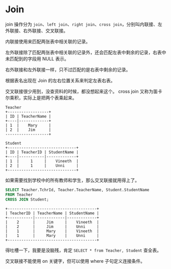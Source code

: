 # Join

join 操作分为 `join`、`left join`、`right join`、`cross join`，分别叫内联接、左外联接、右外联接、交叉联接。

内联接使用来匹配两张表中相关联的记录。

左外联接除了匹配两张表中相关联的记录外，还会匹配左表中剩余的记录，右表中未匹配到的字段用 NULL 表示。

右外联接和左外联接一样，只不过匹配的是右表中剩余的记录。

根据表名出现在 Join 的左右位置关系来判定左表右表。

交叉联接很少用到，没查资料的时候，都没想起来这个。
cross join 又称为笛卡尔乘积，实际上是把两个表乘起来。

```
Teacher
+------------------+
| ID | TeacherName | 
+----|-------------+
| 1  |    Mary     |
| 2  |    Jim      |
-------------------+

Student
+------------------------------+
| ID | TeacherID | StudentName | 
+----|-----------|-------------+            
| 1  |     1     |    Vineeth  |
| 2  |     1     |    Unni     |
+------------------------------+
```

如果需要找到学校中的所有教师和学生，那么交叉联接就用得上了。

```sql
SELECT Teacher.TchrId, Teacher.TeacherName, Student.StudentName 
FROM Teacher
CROSS JOIN Student;
```

```
+---------------------------------------+
| TeacherID | TeacherName | StudentName | 
+-----------|-------------|-------------+            
|    2      |     Jim     |    Vineeth  |
|    2      |     Jim     |    Unni     |
|    1      |     Mary    |    Vineeth  |
|    1      |     Mary    |    Unni     |
+---------------------------------------+
```

得吐槽一下，我要是没脑残，肯定 `SELECT * from Teacher, Student` 查全表。


交叉联接不能使用 on 关键字，但可以使用 where 子句定义连接条件。


